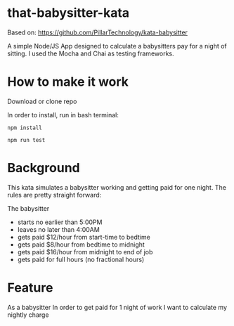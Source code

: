 # that-babysitter-kata

Based on:  https://github.com/PillarTechnology/kata-babysitter

A simple Node/JS App designed to calculate a babysitters pay for a night of sitting. I used the Mocha and Chai as testing frameworks. 

# How to make it work
Download or clone repo

In order to install, run in bash terminal:

```npm install```

```npm run test```

# Background

This kata simulates a babysitter working and getting paid for one night.  The rules are pretty straight forward:

The babysitter 
- starts no earlier than 5:00PM
- leaves no later than 4:00AM
- gets paid $12/hour from start-time to bedtime
- gets paid $8/hour from bedtime to midnight
- gets paid $16/hour from midnight to end of job
- gets paid for full hours (no fractional hours)


# Feature
As a babysitter
In order to get paid for 1 night of work
I want to calculate my nightly charge
